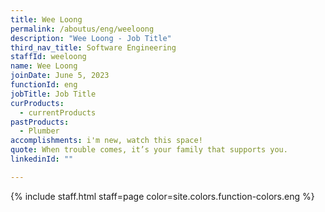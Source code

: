 ```yaml
---
title: Wee Loong
permalink: /aboutus/eng/weeloong
description: "Wee Loong - Job Title"
third_nav_title: Software Engineering
staffId: weeloong
name: Wee Loong
joinDate: June 5, 2023
functionId: eng
jobTitle: Job Title
curProducts:
  - currentProducts
pastProducts:
  - Plumber
accomplishments: i'm new, watch this space!
quote: When trouble comes, it’s your family that supports you.
linkedinId: ""

---
```


{% include staff.html staff=page color=site.colors.function-colors.eng %}
